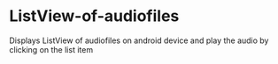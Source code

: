 # ListView-of-audiofiles
Displays ListView of audiofiles on android device and play the audio by clicking on the list item
